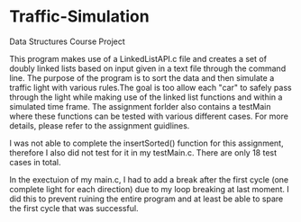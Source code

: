 # Traffic-Simulation
Data Structures Course Project

This program makes use of a LinkedListAPI.c file and creates a set of doubly linked lists 
based on input given in a text file through the command line. The purpose of the program 
is to sort the data and then simulate a traffic light with various rules.The goal is too 
allow each "car" to safely pass through the light while making use of the linked list 
functions and within a simulated time frame. The assignment forlder also contains a testMain
where these functions can be tested with various different cases. For more details, please 
refer to the assignment guidlines. 

I was not able to complete the insertSorted() function for this assignment, therefore I also
did not test for it in my testMain.c. There are only 18 test cases in total.

In the exectuion of my main.c, I had to add a break after the first cycle (one complete light
for each direction) due to my loop breaking at last moment. I did this to prevent ruining the
entire program and at least be able to spare the first cycle that was successful. 
